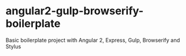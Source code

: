 # angular2-gulp-browserify-boilerplate
Basic boilerplate project with Angular 2, Express, Gulp, Browserify and Stylus
